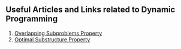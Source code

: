 ## Useful Articles and Links related to Dynamic Programming

1. [Overlapping Subproblems Property](http://www.geeksforgeeks.org/?p=12635)
2. [Optimal Substructure Property](http://www.geeksforgeeks.org/?p=12819)
